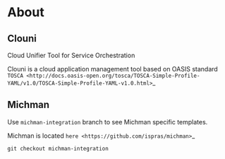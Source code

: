 About
=====

Clouni
------

Cloud Unifier Tool for Service Orchestration

Clouni is a cloud application management tool based on OASIS standard
`TOSCA <http://docs.oasis-open.org/tosca/TOSCA-Simple-Profile-YAML/v1.0/TOSCA-Simple-Profile-YAML-v1.0.html>`_


Michman
-------

Use `michman-integration` branch to see Michman specific templates.

Michman is located `here <https://github.com/ispras/michman>`_

~~~shell
git checkout michman-integration
~~~
